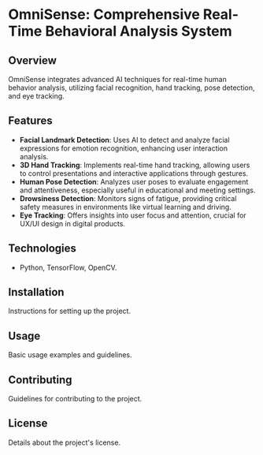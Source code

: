 # OmniSense: Comprehensive Real-Time Behavioral Analysis System

## Overview
OmniSense integrates advanced AI techniques for real-time human behavior analysis, utilizing facial recognition, hand tracking, pose detection, and eye tracking.

## Features
- **Facial Landmark Detection**:
  Uses AI to detect and analyze facial expressions for emotion recognition, enhancing user interaction analysis.
- **3D Hand Tracking**:
 Implements real-time hand tracking, allowing users to control presentations and interactive applications through gestures.
- **Human Pose Detection**:
  Analyzes user poses to evaluate engagement and attentiveness, especially useful in educational and meeting settings.
- **Drowsiness Detection**:
   Monitors signs of fatigue, providing critical safety measures in environments like virtual learning and driving.
- **Eye Tracking**:
   Offers insights into user focus and attention, crucial for UX/UI design in digital products.


## Technologies
- Python, TensorFlow, OpenCV.

## Installation
Instructions for setting up the project.

## Usage
Basic usage examples and guidelines.

## Contributing
Guidelines for contributing to the project.

## License
Details about the project's license.
